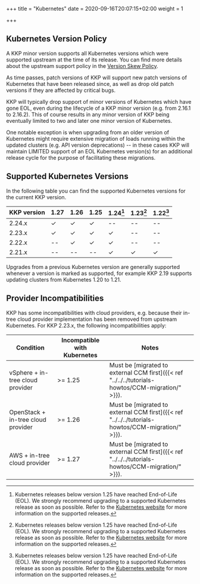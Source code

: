 +++
title = "Kubernetes"
date = 2020-09-16T20:07:15+02:00
weight = 1

+++

## Kubernetes Version Policy

A KKP minor version supports all Kubernetes versions which were supported upstream
at the time of its release. You can find more details about the upstream support
policy in the [Version Skew Policy](https://kubernetes.io/docs/setup/release/version-skew-policy/#supported-versions).

As time passes, patch versions of KKP will support new patch versions of Kubernetes
that have been released since, as well as drop old patch versions if they are
affected by critical bugs.

KKP will typically drop support of minor versions of Kubernetes which have gone EOL,
even during the lifecycle of a KKP minor version (e.g. from 2.16.1 to 2.16.2).
This of course results in any minor version of KKP being eventually limited to two
and later one minor version of Kubernetes.

One notable exception is when upgrading from an older version of Kubernetes might
require extensive migration of loads running within the updated clusters (e.g. API
version deprecations) -- in these cases KKP will maintain LIMITED support of an EOL
Kubernetes version(s) for an additional release cycle for the purpose of facilitating
these migrations.

## Supported Kubernetes Versions

In the following table you can find the supported Kubernetes versions for the
current KKP version.

| KKP version          | 1.27 | 1.26 | 1.25 | 1.24[^2] | 1.23[^2]| 1.22[^2] |
| -------------------  | ---- | ---- | ---- | -------- | ------- | -------- |
| 2.24.x               | ✓    | ✓    | ✓    | --      | --      | --       |
| 2.23.x               | ✓    | ✓    | ✓    | ✓       | --      | --       |
| 2.22.x               | --   | ✓    | ✓    | ✓       | --      | --       |
| 2.21.x               | --   | --   | --   | ✓       | ✓       | ✓        |

[^2]: Kubernetes releases below version 1.25 have reached End-of-Life (EOL). We strongly
recommend upgrading to a supported Kubernetes release as soon as possible. Refer to the
[Kubernetes website](https://kubernetes.io/releases/) for more information on the supported
releases.

Upgrades from a previous Kubernetes version are generally supported whenever a version is
marked as supported, for example KKP 2.19 supports updating clusters from Kubernetes 1.20 to 1.21.

## Provider Incompatibilities

KKP has some incompatibilities with cloud providers, e.g. because their in-tree cloud provider
implementation has been removed from upstream Kubernetes. For KKP 2.23.x, the following incompatibilities
apply:

| Condition                          | Incompatible with Kubernetes | Notes                                                                                             |
|------------------------------------|------------------------------|---------------------------------------------------------------------------------------------------|
| vSphere + in-tree cloud provider   | >= 1.25                      | Must be [migrated to external CCM first]({{< ref "../../../tutorials-howtos/CCM-migration/" >}}). |
| OpenStack + in-tree cloud provider | >= 1.26                      | Must be [migrated to external CCM first]({{< ref "../../../tutorials-howtos/CCM-migration/" >}}). |
| AWS + in-tree cloud provider       | >= 1.27                      | Must be [migrated to external CCM first]({{< ref "../../../tutorials-howtos/CCM-migration/" >}}). |
